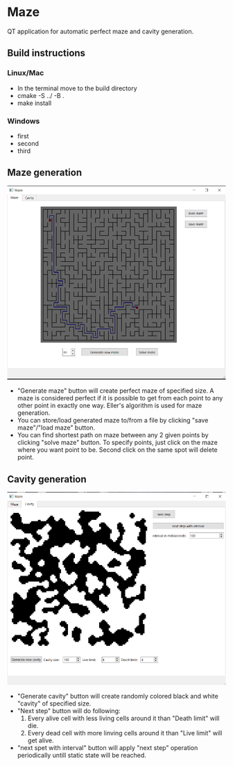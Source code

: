 # Maze
QT application for automatic perfect maze and cavity generation.
## Build instructions
### Linux/Mac
- In the terminal move to the build directory
- cmake -S ../ -B .
- make install
### Windows
- first
- second
- third
## Maze generation
![maze image](pictures/maze.png)
- "Generate maze" button will create perfect maze of specified size. A maze is considered perfect if it is possible to get from each point to any other point in exactly one way. Eller's algorithm is used for maze generation.
- You can store/load generated maze to/from a file by clicking "save maze"/"load maze" button.
- You can find shortest path on maze between any 2 given points by clicking "solve maze" button. To specify points, just click on the maze where you want point to be. Second click on the same spot will delete point.
## Cavity generation
![cavity image](pictures/cavity.png)
- "Generate cavity" button will create randomly colored black and white "cavity" of specified size.
- "Next step" button will do following:
  1. Every alive cell with less living cells around it than "Death limit" will die.
  2. Every dead cell with more linving cells around it than "Live limit" will get alive.
- "next spet with interval" button will apply "next step" operation periodically untill static state will be reached.

